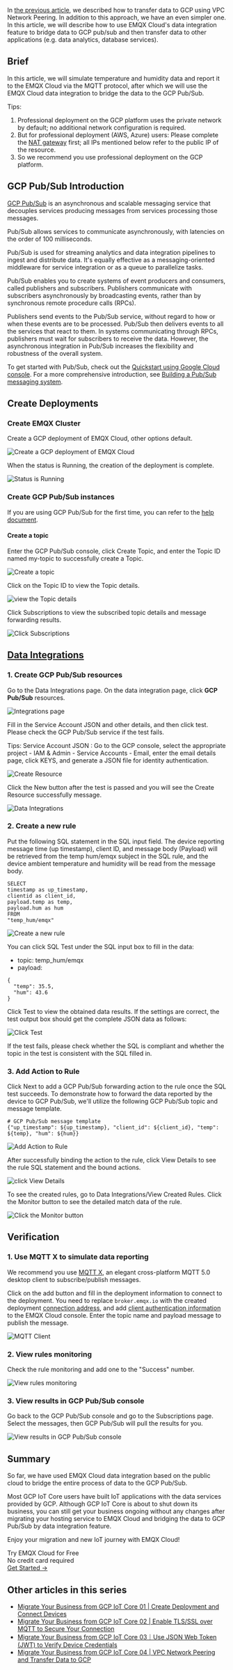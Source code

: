 In [the previous article](https://www.emqx.com/en/blog/migrate-your-business-from-gcp-iot-core-04), we described how to transfer data to GCP using VPC Network Peering. In addition to this approach, we have an even simpler one. In this article, we will describe how to use EMQX Cloud's data integration feature to bridge data to GCP pub/sub and then transfer data to other applications (e.g. data analytics, database services).


## Brief

In this article, we will simulate temperature and humidity data and report it to the EMQX Cloud via the MQTT protocol, after which we will use the EMQX Cloud data integration to bridge the data to the GCP Pub/Sub.

Tips:

1. Professional deployment on the GCP platform uses the private network by default; no additional network configuration is required.
2. But for professional deployment (AWS, Azure) users: Please complete the [NAT gateway](https://docs.emqx.com/en/cloud/latest/vas/nat-gateway.html#service-activation) first; all IPs mentioned below refer to the public IP of the resource.
3. So we recommend you use professional deployment on the GCP platform.


## GCP Pub/Sub Introduction

[GCP Pub/Sub](https://cloud.google.com/pubsub) is an asynchronous and scalable messaging service that decouples services producing messages from services processing those messages.

Pub/Sub allows services to communicate asynchronously, with latencies on the order of 100 milliseconds.

Pub/Sub is used for streaming analytics and data integration pipelines to ingest and distribute data. It's equally effective as a messaging-oriented middleware for service integration or as a queue to parallelize tasks.

Pub/Sub enables you to create systems of event producers and consumers, called publishers and subscribers. Publishers communicate with subscribers asynchronously by broadcasting events, rather than by synchronous remote procedure calls (RPCs).

Publishers send events to the Pub/Sub service, without regard to how or when these events are to be processed. Pub/Sub then delivers events to all the services that react to them. In systems communicating through RPCs, publishers must wait for subscribers to receive the data. However, the asynchronous integration in Pub/Sub increases the flexibility and robustness of the overall system.

To get started with Pub/Sub, check out the [Quickstart using Google Cloud console](https://cloud.google.com/pubsub/docs/publish-receive-messages-console). For a more comprehensive introduction, see [Building a Pub/Sub messaging system](https://cloud.google.com/pubsub/docs/building-pubsub-messaging-system).


## Create Deployments

### Create EMQX Cluster

Create a GCP deployment of EMQX Cloud, other options default.

![Create a GCP deployment of EMQX Cloud](https://assets.emqx.com/images/81ccd7b4b8e396871fd860957d12f902.png) 

When the status is Running, the creation of the deployment is complete.

![Status is Running](https://assets.emqx.com/images/958646e84454851a00516d4b390dfb72.png)
 
### Create GCP Pub/Sub instances

If you are using GCP Pub/Sub for the first time, you can refer to the [help document](https://cloud.google.com/pubsub/docs/publish-receive-messages-console).

#### Create a topic

Enter the GCP Pub/Sub console, click Create Topic, and enter the Topic ID named my-topic to successfully create a Topic.

![Create a topic](https://assets.emqx.com/images/5ed160df6af690ebf3ca03008f623860.png)

Click on the Topic ID to view the Topic details.

![view the Topic details](https://assets.emqx.com/images/a76c93c9810cc77eb0d7a077989a1b32.png)

Click Subscriptions to view the subscribed topic details and message forwarding results.

![Click Subscriptions](https://assets.emqx.com/images/5d05980c1dcf7d1fbd325c6c8feadbed.png)


## [**Data Integrations**](https://docs.emqx.com/en/cloud/latest/rule_engine/rule_engine_confluent.html)

### 1. Create GCP Pub/Sub resources

Go to the Data Integrations page. On the data integration page, click **GCP Pub/Sub** resources.

![Integrations page](https://assets.emqx.com/images/c98d376f013429ce3505551d8737dc69.png)

Fill in the Service Account JSON and other details, and then click test. Please check the GCP Pub/Sub service if the test fails.

Tips: Service Account JSON : Go to the GCP console, select the appropriate project - IAM & Admin - Service Accounts - Email, enter the email details page, click KEYS, and generate a JSON file for identity authentication.

![Create Resource](https://assets.emqx.com/images/90dfce853d47f6306b41261ebd7f0242.png)

Click the New button after the test is passed and you will see the Create Resource successfully message.

![Data Integrations](https://assets.emqx.com/images/53847892ce94e57ca0ec81ee2dabdf9a.png)

### 2. Create a new rule

Put the following SQL statement in the SQL input field. The device reporting message time (up timestamp), client ID, and message body (Payload) will be retrieved from the temp hum/emqx subject in the SQL rule, and the device ambient temperature and humidity will be read from the message body.

```
SELECT 
timestamp as up_timestamp, 
clientid as client_id, 
payload.temp as temp,
payload.hum as hum
FROM
"temp_hum/emqx"
```

![Create a new rule](https://assets.emqx.com/images/2aefbcfa2d73fc82bee46c5da1d6c0fb.png)

You can click SQL Test under the SQL input box to fill in the data:

- topic: temp_hum/emqx
- payload:

```
{
  "temp": 35.5,
  "hum": 43.6
}
```

 

Click Test to view the obtained data results. If the settings are correct, the test output box should get the complete JSON data as follows:

![Click Test](https://assets.emqx.com/images/1d95cb379a7fa7f7f2936d50d6952229.png)

If the test fails, please check whether the SQL is compliant and whether the topic in the test is consistent with the SQL filled in.

### 3. Add Action to Rule

Click Next to add a GCP Pub/Sub forwarding action to the rule once the SQL test succeeds. To demonstrate how to forward the data reported by the device to GCP Pub/Sub, we'll utilize the following GCP Pub/Sub topic and message template.

```
# GCP Pub/Sub message template 
{"up_timestamp": ${up_timestamp}, "client_id": ${client_id}, "temp": ${temp}, "hum": ${hum}}
```

![Add Action to Rule](https://assets.emqx.com/images/40e2c754f561c06137b1e2e1ec896938.png)

After successfully binding the action to the rule, click View Details to see the rule SQL statement and the bound actions.

![click View Details](https://assets.emqx.com/images/30172688a2a5184fa1aa37c7d4c9d7f9.png)

To see the created rules, go to Data Integrations/View Created Rules. Click the Monitor button to see the detailed match data of the rule.

![Click the Monitor button](https://assets.emqx.com/images/58b5faddc9148ddbbca33f9c390e093b.png)


## Verification

### 1. Use MQTT X to simulate data reporting

We recommend you use [MQTT X](https://mqttx.app/), an elegant cross-platform MQTT 5.0 desktop client to subscribe/publish messages.

Click on the add button and fill in the deployment information to connect to the deployment. You need to replace `broker.emqx.io` with the created deployment [connection address](https://docs.emqx.com/en/cloud/latest/deployments/view_deployment.html#view-deployment-information), and add [client authentication information](https://docs.emqx.com/en/cloud/latest/deployments/auth.html#authentication) to the EMQX Cloud console. Enter the topic name and payload message to publish the message.

![MQTT Client](https://assets.emqx.com/images/717ab6bb315876b7f6a83b1c57ae2540.png)

### 2. View rules monitoring

Check the rule monitoring and add one to the "Success" number.

![View rules monitoring](https://assets.emqx.com/images/77891d34bf45146a419fdc474d2f339c.png)
 
### 3. View results in GCP Pub/Sub console

Go back to the GCP Pub/Sub console and go to the Subscriptions page. Select the messages, then GCP Pub/Sub will pull the results for you.

![View results in GCP Pub/Sub console](https://assets.emqx.com/images/7353a07efa350e3717ef99f820c6e352.png)
 

## Summary

So far, we have used EMQX Cloud data integration based on the public cloud to bridge the entire process of data to the GCP Pub/Sub.

Most GCP IoT Core users have built IoT applications with the data services provided by GCP. Although GCP IoT Core is about to shut down its business, you can still get your business ongoing without any changes after migrating your hosting service to EMQX Cloud and bridging the data to GCP Pub/Sub by data integration feature.

Enjoy your migration and new IoT journey with EMQX Cloud!



<section class="promotion">
    <div>
        Try EMQX Cloud for Free
        <div class="is-size-14 is-text-normal has-text-weight-normal">No credit card required</div>
    </div>
    <a href="https://accounts.emqx.com/signup?continue=https://cloud-intl.emqx.com/console/deployments/0?oper=new" class="button is-gradient px-5">Get Started →</a>
</section>


## Other articles in this series

- [Migrate Your Business from GCP IoT Core 01 | Create Deployment and Connect Devices](https://www.emqx.com/en/blog/migrate-your-business-from-gcp-iot-core-01)
- [Migrate Your Business from GCP IoT Core 02 | Enable TLS/SSL over MQTT to Secure Your Connection](https://www.emqx.com/en/blog/migrate-your-business-from-gcp-iot-core-02)
- [Migrate Your Business from GCP IoT Core 03｜Use JSON Web Token (JWT) to Verify Device Credentials](https://www.emqx.com/en/blog/migrate-your-business-from-gcp-iot-core-03)
- [Migrate Your Business from GCP IoT Core 04 | VPC Network Peering and Transfer Data to GCP](https://www.emqx.com/en/blog/migrate-your-business-from-gcp-iot-core-04)
